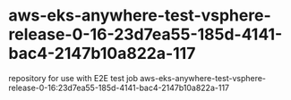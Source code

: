 # aws-eks-anywhere-test-vsphere-release-0-16-23d7ea55-185d-4141-bac4-2147b10a822a-117
repository for use with E2E test job aws-eks-anywhere-test-vsphere-release-0-16:23d7ea55-185d-4141-bac4-2147b10a822a-117
